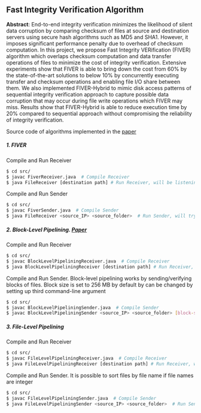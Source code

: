  ## Fast Integrity Verification Algorithm
 
**Abstract**: End-to-end integrity verification minimizes the likelihood of silent data corruption by comparing checksum of files at source and destination servers using secure hash algorithms such as MD5 and SHA1. However, it imposes significant performance penalty due to overhead of checksum computation. In this project, we propose Fast Integrity VERification (FIVER) algorithm which overlaps checksum computation and data transfer operations of files to minimize the cost of integrity verification. Extensive experiments show that FIVER is able to bring down the cost from 60% by the state-of-the-art solutions to below 10\% by concurrently executing transfer and checksum operations and enabling file I/O share between them. We also implemented FIVER-Hybrid to mimic disk access patterns of sequential integrity verification approach to capture possible data corruption that may occur during file write operations which FIVER may miss. Results show that FIVER-Hybrid is able to reduce execution time by 20% compared to sequential approach without compromising the reliability of integrity verification.
 
 Source code of algorithms implemented in the [paper](https://arxiv.org/abs/1811.01161)
 ##### 1. FIVER
 Compile and Run Receiver
 ```sh
 $ cd src/
$ javac FiverReceiver.java  # Compile Receiver
$ java FileReceiver [destination path] # Run Receiver, will be listening on port 2008
```
Compile and Run Sender
 ```sh
 $ cd src/
$ javac FiverSender.java  # Compile Sender
$ java FileReceiver <source_IP> <source_folder>  # Run Sender, will try connecting to port 2008
```

 ##### 2. Block-Level Pipelining. [Paper](https://ieeexplore.ieee.org/abstract/document/7840953)
 Compile and Run Receiver
 ```sh
 $ cd src/
$ javac BlockLevelPipeliningReceiver.java  # Compile Receiver
$ java BlockLevelPipeliningReceiver [destination path] # Run Receiver, will be listening on port 2038
```
Compile and Run Sender. Block-level pipelining works by sending/verifying blocks of  files. Block size is set to 256 MB by default by can be changed by setting up third command-line argument
 ```sh
 $ cd src/
$ javac BlockLevelPipeliningSender.java  # Compile Sender
$ javac BlockLevelPipeliningSender <source_IP> <source_folder> [block-size-in-byte] # Run Sender, will try connecting to port 2038
```

 ##### 3. File-Level Pipelining
 Compile and Run Receiver
 ```sh
 $ cd src/
$ javac FileLevelPipeliningReceiver.java  # Compile Receiver
$ java FileLevelPipeliningReceiver [destination path] # Run Receiver, will be listening on port 2028
```
Compile and Run Sender. It is possible to sort files by file name if file names are integer
 ```sh
 $ cd src/
$ javac FileLevelPipeliningSender.java  # Compile Sender
$ java FileLevelPipeliningSender <source_IP> <source_folder>  # Run Sender, will try connecting to port 2028
```
